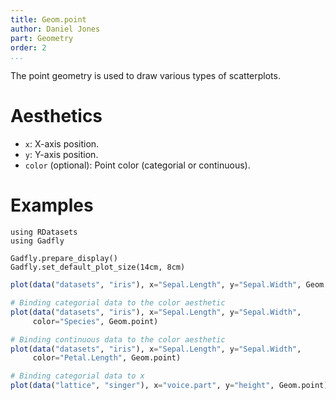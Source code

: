 ```yaml
---
title: Geom.point
author: Daniel Jones
part: Geometry
order: 2
...
```


The point geometry is used to draw various types of scatterplots.

# Aesthetics

  * `x`: X-axis position.
  * `y`: Y-axis position.
  * `color` (optional): Point color (categorial or continuous).

# Examples

```{.julia hide="true" results="none"}
using RDatasets
using Gadfly

Gadfly.prepare_display()
Gadfly.set_default_plot_size(14cm, 8cm)
```

```julia
plot(data("datasets", "iris"), x="Sepal.Length", y="Sepal.Width", Geom.point)
```

```julia
# Binding categorial data to the color aesthetic
plot(data("datasets", "iris"), x="Sepal.Length", y="Sepal.Width",
     color="Species", Geom.point)
```

```julia
# Binding continuous data to the color aesthetic
plot(data("datasets", "iris"), x="Sepal.Length", y="Sepal.Width",
     color="Petal.Length", Geom.point)
```

```julia
# Binding categorial data to x
plot(data("lattice", "singer"), x="voice.part", y="height", Geom.point)
```

<!-- TODO: shape aesthetic -->

<!-- TODO: size aesthetic -->


